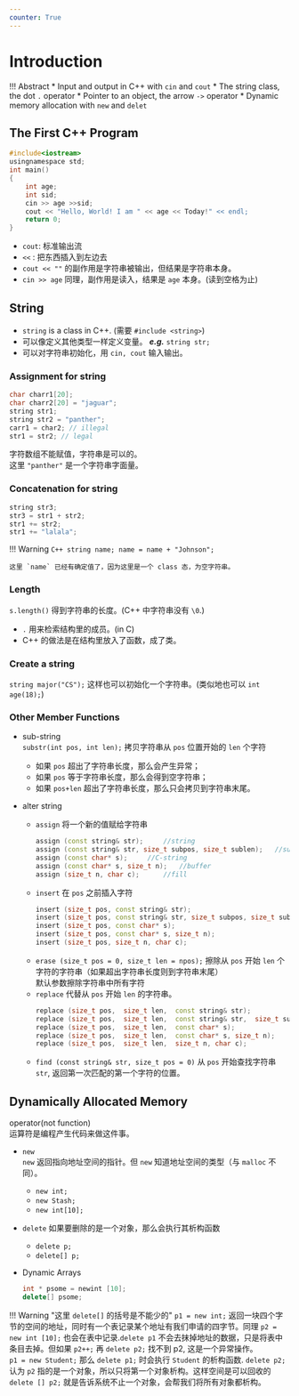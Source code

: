 ```yaml
---
counter: True  
---
```


# Introduction

!!! Abstract
    * Input and output in C++ with `cin` and `cout`
    * The string class, the dot `.` operator
    * Pointer to an object, the arrow `->` operator
    * Dynamic memory allocation with `new` and `delet`

## The First C++ Program

``` C++
#include<iostream>
usingnamespace std;
int main()
{  
    int age;
    int sid;
    cin >> age >>sid;
    cout << "Hello, World! I am " << age << Today!" << endl;  
    return 0;
}
```

* `cout`: 标准输出流  
* `<<` : 把东西插入到左边去  
* `cout << ""` 的副作用是字符串被输出，但结果是字符串本身。   
* `cin >> age` 同理，副作用是读入，结果是 `age` 本身。(读到空格为止)

## String

* `string` is a class in C++. (需要 `#include <string>`)  
* 可以像定义其他类型一样定义变量。 ***e.g.*** `string str;`
* 可以对字符串初始化，用 `cin, cout` 输入输出。


### Assignment for string

``` C++
char charr1[20];
char charr2[20] = "jaguar"; 
string str1;
string str2 = "panther"; 
carr1 = char2; // illegal 
str1 = str2; // legal
```

字符数组不能赋值，字符串是可以的。   
这里 `"panther"` 是一个字符串字面量。

### Concatenation for string

``` C++
string str3;
str3 = str1 + str2;
str1 += str2;
str1 += "lalala";
```

!!! Warning
    ``` C++
    string name;
    name = name + "Johnson";
    ```

    这里 `name` 已经有确定值了，因为这里是一个 class 态，为空字符串。

### Length

`s.length()` 得到字符串的长度。(C++ 中字符串没有 `\0`.)

* `.` 用来检索结构里的成员。(in C)
* C++ 的做法是在结构里放入了函数，成了类。

### Create a string

`string major("CS");` 这样也可以初始化一个字符串。(类似地也可以 `int age(18);`)

### Other Member Functions

* sub-string  
`substr(int pos, int len);` 拷贝字符串从 `pos` 位置开始的 `len` 个字符
    * 如果 `pos` 超出了字符串长度，那么会产生异常；
    * 如果 `pos` 等于字符串长度，那么会得到空字符串；
    * 如果 `pos+len` 超出了字符串长度，那么只会拷贝到字符串末尾。
* alter string  

    * `assign` 将一个新的值赋给字符串   
        ``` C++
        assign (const string& str);     //string
        assign (const string& str, size_t subpos, size_t sublen);   //substring
        assign (const char* s);     //C-string
        assign (const char* s, size_t n);   //buffer
        assign (size_t n, char c);      //fill
        ```
    * `insert` 在 `pos` 之前插入字符  
        ``` C++
        insert (size_t pos, const string& str);
        insert (size_t pos, const string& str, size_t subpos, size_t sublen);
        insert (size_t pos, const char* s);
        insert (size_t pos, const char* s, size_t n);
        insert (size_t pos, size_t n, char c);   
        ```
    * `erase (size_t pos = 0, size_t len = npos);` 擦除从 `pos` 开始 `len` 个字符的字符串（如果超出字符串长度则到字符串末尾）  
    默认参数擦除字符串中所有字符
    * `replace` 代替从 `pos` 开始 `len` 的字符串。
        ``` C++
        replace (size_t pos,  size_t len,  const string& str);
        replace (size_t pos,  size_t len,  const string& str,  size_t subpos, size_t sublen);
        replace (size_t pos,  size_t len,  const char* s);
        replace (size_t pos,  size_t len,  const char* s, size_t n);
        replace (size_t pos,  size_t len,  size_t n, char c);
        ```
    * `find (const string& str, size_t pos = 0)` 从 `pos` 开始查找字符串 `str`, 返回第一次匹配的第一个字符的位置。


## Dynamically Allocated Memory

operator(not function)  
运算符是编程产生代码来做这件事。

* `new`   
`new` 返回指向地址空间的指针。但 `new` 知道地址空间的类型（与 `malloc` 不同）。
    * `new int;`
    * `new Stash;`
    * `new int[10];`
* `delete`
如果要删除的是一个对象，那么会执行其析构函数  

    * `delete p;`
    * `delete[] p;`

* Dynamic Arrays    

    ``` C++
    int * psome = newint [10];
    delete[] psome;
    ```

!!! Warning "这里 `delete[]` 的括号是不能少的"
    `p1 = new int;` 返回一块四个字节的空间的地址，同时有一个表记录某个地址有我们申请的四字节。同理 `p2 = new int [10];` 也会在表中记录.`delete p1` 不会去抹掉地址的数据，只是将表中条目去掉。但如果 `p2++;` 再 `delete p2;` 找不到 p2, 这是一个异常操作。  
    `p1 = new Student;` 那么 `delete p1;` 时会执行 `Student` 的析构函数. `delete p2;` 认为 `p2` 指的是一个对象，所以只将第一个对象析构。这样空间是可以回收的 `delete [] p2;` 就是告诉系统不止一个对象，会帮我们将所有对象都析构。